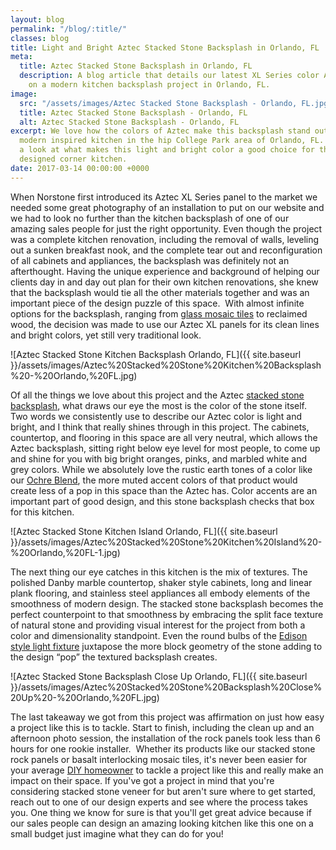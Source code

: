 ```yaml
---
layout: blog
permalink: "/blog/:title/"
classes: blog
title: Light and Bright Aztec Stacked Stone Backsplash in Orlando, FL
meta:
  title: Aztec Stacked Stone Backsplash in Orlando, FL
  description: A blog article that details our latest XL Series color Aztec featured
    on a modern kitchen backsplash project in Orlando, FL.
image:
  src: "/assets/images/Aztec Stacked Stone Backsplash - Orlando, FL.jpg"
  title: Aztec Stacked Stone Backsplash - Orlando, FL
  alt: Aztec Stacked Stone Backsplash - Orlando, FL
excerpt: We love how the colors of Aztec make this backsplash stand out in this beautiful
  modern inspired kitchen in the hip College Park area of Orlando, FL.  Let's take
  a look at what makes this light and bright color a good choice for this perfectly
  designed corner kitchen.
date: 2017-03-14 00:00:00 +0000
---
```



When Norstone first introduced its Aztec XL Series panel to the market we needed some great photography of an installation to put on our website and we had to look no further than the kitchen backsplash of one of our amazing sales people for just the right opportunity. Even though the project was a complete kitchen renovation, including the removal of walls, leveling out a sunken breakfast nook, and the complete tear out and reconfiguration of all cabinets and appliances, the backsplash was definitely not an afterthought. Having the unique experience and background of helping our clients day in and day out plan for their own kitchen renovations, she knew that the backsplash would tie all the other materials together and was an important piece of the design puzzle of this space.  With almost infinite options for the backsplash, ranging from [glass mosaic tiles](/blog/mosaic-tile-backsplash-norstone-designer-series/) to reclaimed wood, the decision was made to use our Aztec XL panels for its clean lines and bright colors, yet still very traditional look.

![Aztec Stacked Stone Kitchen Backsplash Orlando, FL]({{ site.baseurl }}/assets/images/Aztec%20Stacked%20Stone%20Kitchen%20Backsplash%20-%20Orlando,%20FL.jpg)

Of all the things we love about this project and the Aztec [stacked stone backsplash](https://www.norstoneusa.com/blog/backsplash-tile-designs-norstone-industy-series/), what draws our eye the most is the color of the stone itself. Two words we consistently use to describe our Aztec color is light and bright, and I think that really shines through in this project. The cabinets, countertop, and flooring in this space are all very neutral, which allows the Aztec backsplash, sitting right below eye level for most people, to come up and shine for you with big bright oranges, pinks, and marbled white and grey colors. While we absolutely love the rustic earth tones of a color like our [Ochre Blend](https://www.norstoneusa.com/blog/norstone-color-series-designing-ochre-blend/), the more muted accent colors of that product would create less of a pop in this space than the Aztec has. Color accents are an important part of good design, and this stone backsplash checks that box for this kitchen.

![Aztec Stacked Stone Kitchen Island Orlando, FL]({{ site.baseurl }}/assets/images/Aztec%20Stacked%20Stone%20Kitchen%20Island%20-%20Orlando,%20FL-1.jpg)

The next thing our eye catches in this kitchen is the mix of textures. The polished Danby marble countertop, shaker style cabinets, long and linear plank flooring, and stainless steel appliances all embody elements of the smoothness of modern design. The stacked stone backsplash becomes the perfect counterpoint to that smoothness by embracing the split face texture of natural stone and providing visual interest for the project from both a color and dimensionality standpoint. Even the round bulbs of the [Edison style light fixture](https://www.norstoneusa.com/blog/design-school-pairing-lighting-fixtures-with-stone-veneer-for-amazing-results/) juxtapose the more block geometry of the stone adding to the design “pop” the textured backsplash creates.

![Aztec Stacked Stone Backsplash Close Up Orlando, FL]({{ site.baseurl }}/assets/images/Aztec%20Stacked%20Stone%20Backsplash%20Close%20Up%20-%20Orlando,%20FL.jpg)

The last takeaway we got from this project was affirmation on just how easy a project like this is to tackle. Start to finish, including the clean up and an afternoon photo session, the installation of the rock panels took less than 6 hours for one rookie installer.  Whether its products like our stacked stone rock panels or basalt interlocking mosaic tiles, it's never been easier for your average [DIY homeowner](https://www.norstoneusa.com/blog/norstone-diy-infographic/) to tackle a project like this and really make an impact on their space. If you've got a project in mind that you're considering stacked stone veneer for but aren't sure where to get started, reach out to one of our design experts and see where the process takes you. One thing we know for sure is that you'll get great advice because if our sales people can design an amazing looking kitchen like this one on a small budget just imagine what they can do for you!
